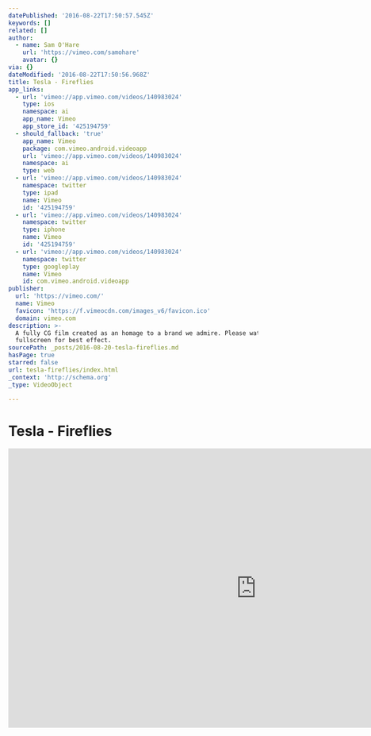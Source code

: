 ```yaml
---
datePublished: '2016-08-22T17:50:57.545Z'
keywords: []
related: []
author:
  - name: Sam O'Hare
    url: 'https://vimeo.com/samohare'
    avatar: {}
via: {}
dateModified: '2016-08-22T17:50:56.968Z'
title: Tesla - Fireflies
app_links:
  - url: 'vimeo://app.vimeo.com/videos/140983024'
    type: ios
    namespace: ai
    app_name: Vimeo
    app_store_id: '425194759'
  - should_fallback: 'true'
    app_name: Vimeo
    package: com.vimeo.android.videoapp
    url: 'vimeo://app.vimeo.com/videos/140983024'
    namespace: ai
    type: web
  - url: 'vimeo://app.vimeo.com/videos/140983024'
    namespace: twitter
    type: ipad
    name: Vimeo
    id: '425194759'
  - url: 'vimeo://app.vimeo.com/videos/140983024'
    namespace: twitter
    type: iphone
    name: Vimeo
    id: '425194759'
  - url: 'vimeo://app.vimeo.com/videos/140983024'
    namespace: twitter
    type: googleplay
    name: Vimeo
    id: com.vimeo.android.videoapp
publisher:
  url: 'https://vimeo.com/'
  name: Vimeo
  favicon: 'https://f.vimeocdn.com/images_v6/favicon.ico'
  domain: vimeo.com
description: >-
  A fully CG film created as an homage to a brand we admire. Please watch
  fullscreen for best effect.
sourcePath: _posts/2016-08-20-tesla-fireflies.md
hasPage: true
starred: false
url: tesla-fireflies/index.html
_context: 'http://schema.org'
_type: VideoObject

---
```

# Tesla - Fireflies

<iframe src="https://cdn.embedly.com/widgets/media.html?src=https%3A%2F%2Fplayer.vimeo.com%2Fvideo%2F140983024&amp;url=https%3A%2F%2Fvimeo.com%2F140983024&amp;image=https%3A%2F%2Fi.vimeocdn.com%2Fvideo%2F537740438_1280.jpg&amp;key=b7d04c9b404c499eba89ee7072e1c4f7&amp;type=text%2Fhtml&amp;schema=vimeo" width="1000" height="563" scrolling="no" frameborder="0" allowfullscreen="" style=""></iframe>